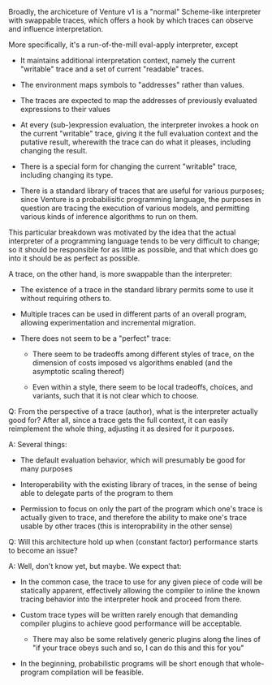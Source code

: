 Broadly, the archiceture of Venture v1 is a "normal" Scheme-like
interpreter with swappable traces, which offers a hook by which traces
can observe and influence interpretation.

More specifically, it's a run-of-the-mill eval-apply interpreter,
except

- It maintains additional interpretation context, namely the current
  "writable" trace and a set of current "readable" traces.

- The environment maps symbols to "addresses" rather than values.

- The traces are expected to map the addresses of previously evaluated
  expressions to their values

- At every (sub-)expression evaluation, the interpreter invokes a hook
  on the current "writable" trace, giving it the full evaluation
  context and the putative result, wherewith the trace can do what it
  pleases, including changing the result.

- There is a special form for changing the current "writable" trace,
  including changing its type.

- There is a standard library of traces that are useful for various
  purposes; since Venture is a probabilisitic programming language,
  the purposes in question are tracing the execution of various
  models, and permitting various kinds of inference algorithms to run
  on them.

This particular breakdown was motivated by the idea that the actual
interpreter of a programming language tends to be very difficult to
change; so it should be responsible for as little as possible, and
that which does go into it should be as perfect as possible.

A trace, on the other hand, is more swappable than the interpreter:

- The existence of a trace in the standard library permits some to use
  it without requiring others to.

- Multiple traces can be used in different parts of an overall
  program, allowing experimentation and incremental migration.

- There does not seem to be a "perfect" trace:

  - There seem to be tradeoffs among different styles of trace, on the
    dimension of costs imposed vs algorithms enabled (and the
    asymptotic scaling thereof)

  - Even within a style, there seem to be local tradeoffs, choices,
    and variants, such that it is not clear which to choose.

Q: From the perspective of a trace (author), what is the interpreter
actually good for?  After all, since a trace gets the full context, it
can easily reimplement the whole thing, adjusting it as desired for it
purposes.

A: Several things:

- The default evaluation behavior, which will presumably be good for
  many purposes

- Interoperability with the existing library of traces, in the sense
  of being able to delegate parts of the program to them

- Permission to focus on only the part of the program which one's
  trace is actually given to trace, and therefore the ability to make
  one's trace usable by other traces (this is interoprability in the
  other sense)

Q: Will this architecture hold up when (constant factor) performance
starts to become an issue?

A: Well, don't know yet, but maybe.  We expect that:

- In the common case, the trace to use for any given piece of code
  will be statically apparent, effectively allowing the compiler to
  inline the known tracing behavior into the interpreter hook and
  proceed from there.

- Custom trace types will be written rarely enough that demanding
  compiler plugins to achieve good performance will be acceptable.

  - There may also be some relatively generic plugins along the lines
    of "if your trace obeys such and so, I can do this and this for
    you"

- In the beginning, probabilistic programs will be short enough that
  whole-program compilation will be feasible.
